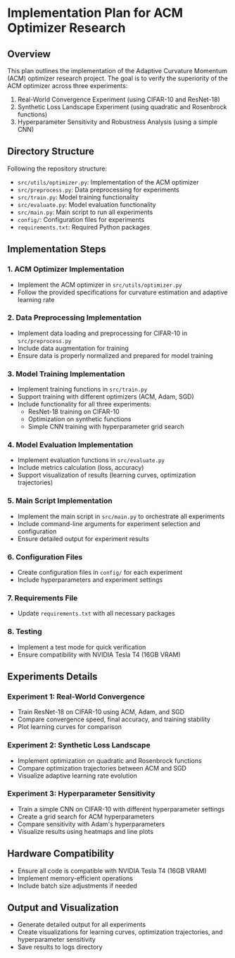 # Implementation Plan for ACM Optimizer Research

## Overview
This plan outlines the implementation of the Adaptive Curvature Momentum (ACM) optimizer research project. The goal is to verify the superiority of the ACM optimizer across three experiments:

1. Real-World Convergence Experiment (using CIFAR-10 and ResNet-18)
2. Synthetic Loss Landscape Experiment (using quadratic and Rosenbrock functions)
3. Hyperparameter Sensitivity and Robustness Analysis (using a simple CNN)

## Directory Structure
Following the repository structure:
- `src/utils/optimizer.py`: Implementation of the ACM optimizer
- `src/preprocess.py`: Data preprocessing for experiments
- `src/train.py`: Model training functionality
- `src/evaluate.py`: Model evaluation functionality
- `src/main.py`: Main script to run all experiments
- `config/`: Configuration files for experiments
- `requirements.txt`: Required Python packages

## Implementation Steps

### 1. ACM Optimizer Implementation
- Implement the ACM optimizer in `src/utils/optimizer.py`
- Follow the provided specifications for curvature estimation and adaptive learning rate

### 2. Data Preprocessing Implementation
- Implement data loading and preprocessing for CIFAR-10 in `src/preprocess.py`
- Include data augmentation for training
- Ensure data is properly normalized and prepared for model training

### 3. Model Training Implementation
- Implement training functions in `src/train.py`
- Support training with different optimizers (ACM, Adam, SGD)
- Include functionality for all three experiments:
  - ResNet-18 training on CIFAR-10
  - Optimization on synthetic functions
  - Simple CNN training with hyperparameter grid search

### 4. Model Evaluation Implementation
- Implement evaluation functions in `src/evaluate.py`
- Include metrics calculation (loss, accuracy)
- Support visualization of results (learning curves, optimization trajectories)

### 5. Main Script Implementation
- Implement the main script in `src/main.py` to orchestrate all experiments
- Include command-line arguments for experiment selection and configuration
- Ensure detailed output for experiment results

### 6. Configuration Files
- Create configuration files in `config/` for each experiment
- Include hyperparameters and experiment settings

### 7. Requirements File
- Update `requirements.txt` with all necessary packages

### 8. Testing
- Implement a test mode for quick verification
- Ensure compatibility with NVIDIA Tesla T4 (16GB VRAM)

## Experiments Details

### Experiment 1: Real-World Convergence
- Train ResNet-18 on CIFAR-10 using ACM, Adam, and SGD
- Compare convergence speed, final accuracy, and training stability
- Plot learning curves for comparison

### Experiment 2: Synthetic Loss Landscape
- Implement optimization on quadratic and Rosenbrock functions
- Compare optimization trajectories between ACM and SGD
- Visualize adaptive learning rate evolution

### Experiment 3: Hyperparameter Sensitivity
- Train a simple CNN on CIFAR-10 with different hyperparameter settings
- Create a grid search for ACM hyperparameters
- Compare sensitivity with Adam's hyperparameters
- Visualize results using heatmaps and line plots

## Hardware Compatibility
- Ensure all code is compatible with NVIDIA Tesla T4 (16GB VRAM)
- Implement memory-efficient operations
- Include batch size adjustments if needed

## Output and Visualization
- Generate detailed output for all experiments
- Create visualizations for learning curves, optimization trajectories, and hyperparameter sensitivity
- Save results to logs directory
